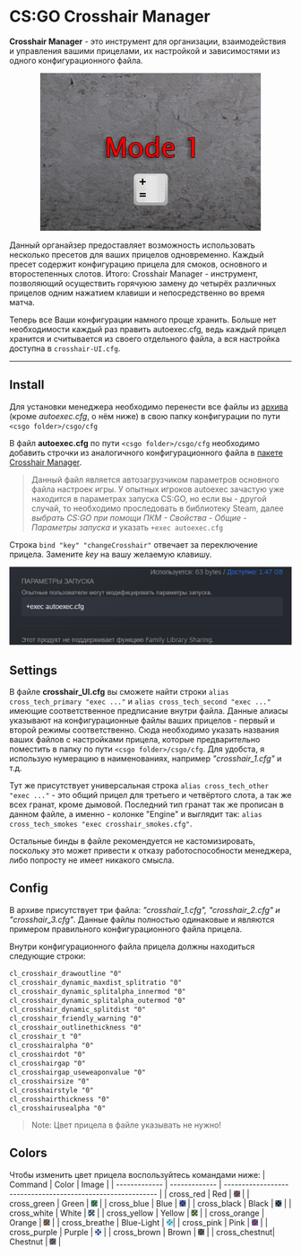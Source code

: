 # CS:GO Crosshair Manager

**Crosshair Manager** - это инструмент для организации, взаимодействия и управления вашими прицелами, их настройкой и зависимостями из одного конфигурационного файла.

<p align="center"><img src="/images/preview.gif"> </p>

Данный органайзер предоставляет возможность использовать несколько пресетов для ваших прицелов одновременно. Каждый пресет содержит конфигурацию прицела для смоков, основного и второстепенных слотов. Итого: Crosshair Manager - инструмент, позволяющий осуществить горячуюю замену до четырёх различных прицелов одним нажатием клавиши и непосредственно во время матча. 

Теперь все Ваши конфигурации намного проще хранить. Больше нет необходимости каждый раз править autoexec.cfg, ведь каждый прицел хранится и считывается из своего отдельного файла, а вся настройка доступна в `crosshair-UI.cfg`.

---


## Install
Для установки менеджера необходимо перенести все файлы из [архива](https://github.com/YakkaDev/CS-GO-Crosshair-Manager/releases/download/master/Crosshair-M.zip) (кроме *autoexec.cfg*, о нём ниже) в свою папку конфигурации по пути `<csgo folder>/csgo/cfg`

В файл **autoexec.cfg** по пути `<csgo folder>/csgo/cfg` необходимо добавить строчки из аналогичного конфигурационного файла в [пакете Crosshair Manager](https://github.com/YakkaDev/CS-GO-Crosshair-Manager/releases/download/master/Crosshair-M.zip).

> Данный файл является автозагрузчиком параметров основного файла настроек игры. У опытных игроков autoexec зачастую уже находится в параметрах запуска CS:GO, но если вы - другой случай, то необходимо проследовать в библиотеку Steam, далее *выбрать CS:GO при помощи ПКМ - Свойства - Общие - Параметры запуска* и указать `+exec autoexec.cfg`

Строка `bind "key" "changeCrosshair"` отвечает за переключение прицела. Замените *key* на вашу желаемую клавишу.

![Launch settings](/images/launch.png "Launch settings")

## Settings
В файле **crosshair_UI.cfg** вы сможете найти строки `alias cross_tech_primary "exec ..."` и `alias cross_tech_second "exec ..."` имеющие соответственное предписание внутри файла. Данные алиасы указывают на конфигурационные файлы ваших прицелов - первый и второй режимы соответственно. Сюда необходимо указать названия ваших файлов с настройками прицела, которые предварительно поместить в папку по пути `<csgo folder>/csgo/cfg`. Для удобста, я использую нумерацию в наименованиях, например *"crosshair_1.cfg"* и т.д.

Тут же присутствует универсальная строка `alias cross_tech_other "exec ..."` - это общий прицел для третьего и четвёртого слота, а так же всех гранат, кроме дымовой. Последний тип гранат так же прописан в данном файле, а именно - колонке "Engine" и выглядит так: `alias cross_tech_smokes "exec crosshair_smokes.cfg"`. 

Остальные бинды в файле рекомендуется не кастомизировать, поскольку это может привести к отказу работоспособности менеджера, либо попросту не имеет никакого смысла.

## Config
В архиве присутствует три файла: *"crosshair_1.cfg", "crosshair_2.cfg" и "crosshair_3.cfg"*. Данные файлы полностью одинаковые и являются примером правильного конфигурационного файла прицела.

Внутри конфигурационного файла прицела должны находиться следующие строки:
```
cl_crosshair_drawoutline "0"
cl_crosshair_dynamic_maxdist_splitratio "0"
cl_crosshair_dynamic_splitalpha_innermod "0"
cl_crosshair_dynamic_splitalpha_outermod "0"
cl_crosshair_dynamic_splitdist "0"
cl_crosshair_friendly_warning "0"
cl_crosshair_outlinethickness "0"
cl_crosshair_t "0"
cl_crosshairalpha "0"
cl_crosshairdot "0"
cl_crosshairgap "0"
cl_crosshairgap_useweaponvalue "0"
cl_crosshairsize "0"
cl_crosshairstyle "0"
cl_crosshairthickness "0"
cl_crosshairusealpha "0"
```

>Note: Цвет прицела в файле указывать не нужно!

## Colors
Чтобы изменить цвет прицела воспользуйтесь командами ниже:
|   Command     |     Color     |                       Image                                 |
| ------------- | ------------- | ----------------------------------------------------------- |
| cross_red     | Red           | ![Red](/images/colors/cross_red.png "Red")                  |
| cross_green   | Green         | ![Green](/images/colors/cross_green.png "Green")            |
| cross_blue    | Blue          | ![Blue](/images/colors/cross_blue.png "Blue")               |
| cross_black   | Black         | ![Black](/images/colors/cross_black.png "Black")            |
| cross_white   | White         | ![White](/images/colors/cross_white.png "White")            |
| cross_yellow  | Yellow        | ![Yellow](/images/colors/cross_yellow.png "Yellow")         |
| cross_orange  | Orange        | ![Orange](/images/colors/cross_orange.png "Orange")         |
| cross_breathe | Blue-Light    | ![Blue-Light](/images/colors/cross_breathe.png "Blue-Light")|
| cross_pink    | Pink          | ![Pink](/images/colors/cross_pink.png "Pink")               |
| cross_purple  | Purple        | ![Purple](/images/colors/cross_purple.png "Purple")         |
| cross_brown   | Brown         | ![Brown](/images/colors/cross_brown.png "Brown")            |
| cross_chestnut| Chestnut      | ![Chestnut](/images/colors/cross_chestnut.png "Chestnut")   |
